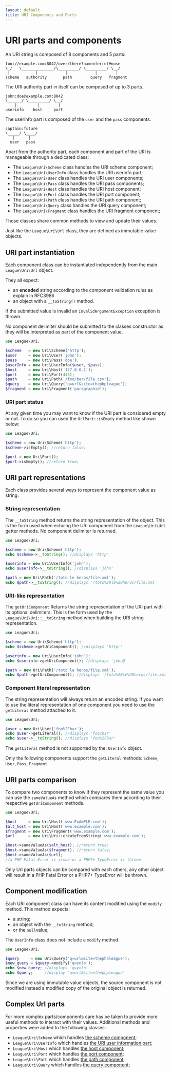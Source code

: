 ```yaml
---
layout: default
title: URI Components and Parts
---
```


# URI parts and components

An URI string is composed of 8 components and 5 parts:

~~~
foo://example.com:8042/over/there?name=ferret#nose
\_/   \______________/\_________/ \_________/ \__/
 |           |            |            |        |
scheme   authority       path        query   fragment
~~~

The URI authority part in itself can be composed of up to 3 parts.

~~~
john:doe@example.com:8042
\______/ \_________/ \__/
    |         |        |
userinfo    host     port
~~~

The userinfo part is composed of the `user` and the `pass` components.

~~~
captain:future
\_____/ \____/
   |      |
  user   pass
~~~

Apart from the authority part, each component and part of the URI is manageable through a dedicated class:

- The `League\Uri\Scheme` class handles the URI scheme component;
- The `League\Uri\UserInfo` class handles the URI userinfo part;
- The `League\Uri\User` class handles the URI user components;
- The `League\Uri\Pass` class handles the URI pass components;
- The `League\Uri\Host` class handles the URI host component;
- The `League\Uri\Port` class handles the URI port component;
- The `League\Uri\Path` class handles the URI path component;
- The `League\Uri\Query` class handles the URI query component;
- The `League\Uri\Fragment` class handles the URI fragment component;

Those classes share common methods to view and update their values.

<p class="message-notice">Just like the <code>League\Uri\Url</code> class, they are defined as immutable value objects.</p>

## URI part instantiation

Each component class can be instantiated independently from the main `League\Uri\Url` object.

They all expect:

- an **encoded** string according to the component validation rules as explain in RFC3986
- an object with a `__toString()` method.

<p class="message-warning">If the submitted value is invalid an <code>InvalidArgumentException</code> exception is thrown.</p>

<p class="message-warning">No component delimiter should be submitted to the classes constructor as they will be interpreted as part of the component value.</p>

~~~php
use League\Uri;

$scheme   = new Uri\Scheme('http');
$user     = new Uri\User('john');
$pass     = new Uri\Pass('doe');
$userInfo = new Uri\UserInfo($user, $pass);
$host     = new Uri\Host('127.0.0.1');
$port     = new Uri\Port(443);
$path     = new Uri\Path('/foo/bar/file.csv');
$query    = new Uri\Query('q=url&site=thephpleague');
$fragment = new Uri\Fragment('paragraphid');
~~~

### URI part status

At any given time you may want to know if the URI part is considered empty or not. To do so you can used the `UrlPart::isEmpty` method like shown below:

~~~php
use League\Uri;

$scheme = new Uri\Scheme('http');
$scheme->isEmpty(); //return false;

$port = new Uri\Port();
$port->isEmpty(); //return true;
~~~

## URI part representations

Each class provides several ways to represent the component value as string.

### String representation

The `__toString` method returns the string representation of the object. This is the form used when echoing the URI component from the `League\Uri\Url` getter methods. No component delimiter is returned.

~~~php
use League\Uri;

$scheme = new Uri\Scheme('http');
echo $scheme->__toString(); //displays 'http'

$userinfo = new Uri\UserInfo('john');
echo $userinfo->__toString(); //displays 'john'

$path = new Uri\Path('/toto le heros/file.xml');
echo $path->__toString(); //displays '/toto%20le%20heros/file.xml'
~~~

### URI-like representation

The `getUriComponent` Returns the string representation of the URI part with its optional delimiters. This is the form used by the `League\Uri\Uri::__toString` method when building the URI string representation.

~~~php
use League\Uri;

$scheme = new Uri\Scheme('http');
echo $scheme->getUriComponent(); //displays 'http:'

$userinfo = new Uri\UserInfo('john');
echo $userinfo->getUriComponent(); //displays 'john@'

$path = new Uri\Path('/toto le heros/file.xml');
echo $path->getUriComponent(); //displays '/toto%20le%20heros/file.xml'
~~~

### Component literal representation

The string representation will always return an encoded string. If you want to use the literal representation of one component you need to use the `getLiteral` method attached to it.

~~~php
use League\Uri;

$user = new Uri\User('foo%2Fbar');
echo $user->getLiteral(); //displays 'foo/bar'
echo $user->__toString(); //displays 'foo%2Fbar'
~~~

<p class="message-warning">The <code>getLiteral</code> method is not supported by the: <code>UserInfo</code> object.</p>

<p class="message-notice">Only the following components support the <code>getLiteral</code> methods: <code>Scheme</code>, <code>User</code>, <code>Pass</code>, <code>Fragment</code>.</p>

## URI parts comparison

To compare two components to know if they represent the same value you can use the `sameValueAs` method which compares them according to their respective `getUriComponent` methods.

~~~php
use League\Uri;

$host     = new Uri\Host('www.ExAmPLE.com');
$alt_host = new Uri\Host('www.example.com');
$fragment = new Uri\Fragment('www.example.com');
$url      = new Uri\Uri::createFromString('www.example.com');

$host->sameValueAs($alt_host); //return true;
$host->sameValueAs($fragment); //return false;
$host->sameValueAs($url);
//a PHP Fatal Error is issue or a PHP7+ TypeError is thrown
~~~

<p class="message-warning">Only Url parts objects can be compared with each others, any other object will result in a PHP Fatal Error or a PHP7+ TypeError will be thrown.</p>

## Component modification

Each URI component class can have its content modified using the `modify` method. This method expects:

- a string;
- an object with the `__toString` method;
- or the `null`value;

<p class="message-warning">The <code>UserInfo</code> class does not include a <code>modify</code> method.</p>

~~~php
use League\Uri;

$query     = new Uri\Query('q=url&site=thephpleague');
$new_query = $query->modify('q=yolo');
echo $new_query; //displays 'q=yolo'
echo $query;     //display 'q=url&site=thephpleague'
~~~

Since we are using immutable value objects, the source component is not modified instead a modified copy of the original object is returned.

## Complex Url parts

For more complex parts/components care has be taken to provide more useful methods to interact with their values. Additional methods and properties were added to the following classes:

* `League\Uri\Scheme` which handles [the scheme component](/4.0/components/scheme/);
* `League\Uri\UserInfo` which handles [the URI user information part](/4.0/components/userinfo/);
* `League\Uri\Host` which handles [the host component](/4.0/components/host/);
* `League\Uri\Port` which handles [the port component](/4.0/components/port/);
* `League\Uri\Path` which handles [the path component](/4.0/components/path/);
* `League\Uri\Query` which handles [the query component](/4.0/components/query/);
